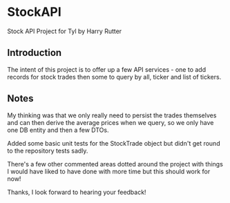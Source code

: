 # StockAPI
Stock API Project for Tyl by Harry Rutter

## Introduction

The intent of this project is to offer up a few API services - one to add records for stock trades then some to query by all, ticker and list of tickers.

## Notes

My thinking was that we only really need to persist the trades themselves and can then derive the average prices when we query, so we only have one DB entity and then a few DTOs.

Added some basic unit tests for the StockTrade object but didn't get round to the repository tests sadly.

There's a few other commented areas dotted around the project with things I would have liked to have done with more time but this should work for now!

Thanks, I look forward to hearing your feedback!